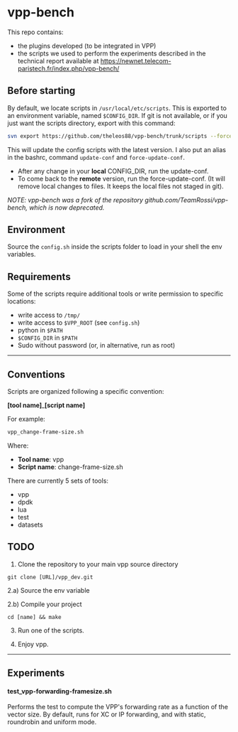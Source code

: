 vpp-bench
===

This repo contains:
- the plugins developed (to be integrated in VPP)
- the scripts we used to perform the experiments described in the technical report
  available at https://newnet.telecom-paristech.fr/index.php/vpp-bench/


## Before starting

By default, we locate scripts in ```/usr/local/etc/scripts```. This is exported to an environment variable, named ```$CONFIG_DIR```.
If git is not available, or if you just want the scripts directory, export with this command:

```bash
svn export https://github.com/theleos88/vpp-bench/trunk/scripts --force $CONFIG_DIR
```

This will update the config scripts with the latest version. I also put an alias in the bashrc, command ```update-conf``` and ```force-update-conf```.

- After any change in your **local** CONFIG_DIR, run the update-conf.
- To come back to the **remote** version, run the force-update-conf. (It will remove local changes to files. It keeps the local files not staged in git).

*NOTE: vpp-bench was a fork of the repository github.com/TeamRossi/vpp-bench, which is now deprecated.*

## Environment
Source the ```config.sh``` inside the scripts folder to load in your shell the env variables.

## Requirements
Some of the scripts require additional tools or write permission to specific locations:

- write access to ```/tmp/```
- write access to ```$VPP_ROOT``` (see ```config.sh```)
- python in ```$PATH```
- ```$CONFIG_DIR``` in ```$PATH```
- Sudo without password (or, in alternative, run as root)

---

## Conventions

Scripts are organized following a specific convention:

**[tool name]**_**[script name]**

For example:

```bash
vpp_change-frame-size.sh
```
Where:

- **Tool name**: vpp
- **Script name**: change-frame-size.sh

There are currently 5 sets of tools:

- vpp
- dpdk
- lua
- test
- datasets

## TODO

1. Clone the repository to your main vpp source directory
```
git clone [URL]/vpp_dev.git
```

2.a) Source the env variable

2.b) Compile your project
```
cd [name] && make 
```

3. Run one of the scripts.

4. Enjoy vpp.

-----------------------------------------

## Experiments

#### test_vpp-forwarding-framesize.sh

Performs the test to compute the VPP's forwarding rate as a function of the vector size.
By default, runs for XC or IP forwarding, and with static, roundrobin and uniform mode.
